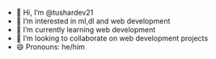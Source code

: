 - 👋 Hi, I’m @tushardev21
- 👀 I’m interested in ml,dl and web development
- 🌱 I’m currently learning web development
- 💞️ I’m looking to collaborate on web development projects
- 😄 Pronouns: he/him


<!---
tushardev21/tushardev21 is a ✨ special ✨ repository because its `README.md` (this file) appears on your GitHub profile.
You can click the Preview link to take a look at your changes.
--->
